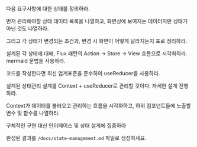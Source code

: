 다음 요구사항에 대한 상태를 정의하라.

먼저 관리해야할 상태 데이터 목록을 나열하고,
화면상에 보여지는 데이터지만 상태가 아닌 것도 나열하라.

그리고 각 상태가 변경되는 조건과, 변경 시 화면이 어떻게 달라지는지 표로 정리하라.

설계된 각 상태에 대해, Flux 패턴의 Action → Store → View 흐름으로 시각화하라.
mermaid 문법을 사용하라.

코드를 작성한다면 최신 업계표준을 준수하여 useReducer를 사용하라.

설계된 상태관리 설계를 Context + useReducer로 관리할 것이다. 자세한 설계 진행하라.

Context가 데이터를 불러오고 관리하는 흐름을 시각화하고,
하위 컴포넌트들에 노출할 변수 및 함수를 나열하라.

구체적인 구현 대신 인터페이스 및 상태 설계에 집중하라

완성된 결과를 `/docs/state-management.md` 파일로 생성하세요.